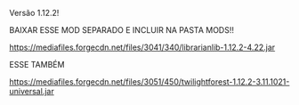 Versão 1.12.2!

BAIXAR ESSE MOD SEPARADO E INCLUIR NA PASTA MODS!!

https://mediafiles.forgecdn.net/files/3041/340/librarianlib-1.12.2-4.22.jar

ESSE TAMBÉM

https://mediafiles.forgecdn.net/files/3051/450/twilightforest-1.12.2-3.11.1021-universal.jar
